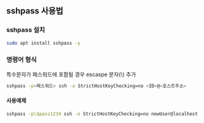 sshpass 사용법
-------------

### sshpass 설치

```bash
sudo apt install sshpass -y
```

### 명령어 형식

특수문자가 패스워드에 포함될 경우 escaspe 문자(\\) 추가  

```bash
sshpass -p<패스워드> ssh -o StrictHostKeyChecking=no <ID>@<호스트주소>
```

#### 사용예제

```bash
sshpass -p\$pass1234 ssh -o StrictHostKeyChecking=no newUser@localhost
```
